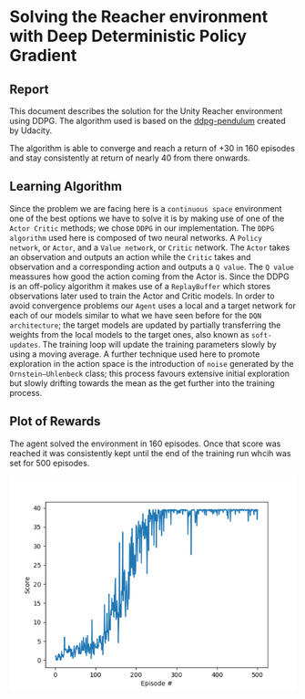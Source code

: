 # Solving the Reacher environment with Deep Deterministic Policy Gradient
## Report
This document describes the solution for the Unity Reacher environment using DDPG. The algorithm used is based on the [ddpg-pendulum](https://github.com/udacity/deep-reinforcement-learning/tree/master/ddpg-pendulum) created by Udacity.

The algorithm is able to converge and reach a return of +30 in 160 episodes and stay consistently at return of nearly 40 from there onwards.

## Learning Algorithm
Since the problem we are facing here is a `continuous space` environment one of the best options we have to solve it is by making use of one of the `Actor Critic` methods; we chose `DDPG` in our implementation. 
The `DDPG algorithm` used here is composed of two neural networks. A `Policy network`, or `Actor`, and a `Value network`, or `Critic` network. The `Actor` takes an observation and outputs an action while the `Critic` takes and observation and a corresponding action and outputs a `Q value`. The `Q value` meassures how good the action coming from the Actor is. Since the DDPG is an off-policy algorithm it makes use of a `ReplayBuffer` which stores observations later used to train the Actor and Critic models. In order to avoid convergence problems our `Agent` uses a local and a target network for each of our models similar to what we have seen before for the `DQN architecture`; the target models are updated by partially transferring the weights from the local models to the target ones, also known as `soft-updates`. The training loop will update the training parameters slowly by using a moving average. A further technique used here to promote exploration in the action space is the introduction of `noise` generated by the `Ornstein–Uhlenbeck` class; this process favours extensive initial exploration but slowly drifting towards the mean as the get further into the training process.

## Plot of Rewards
The agent solved the environment in 160 episodes. Once that score was reached it was consistently kept until the end of the training run whcih was set for 500 episodes.

![Plot](images/Figure_1.png)
